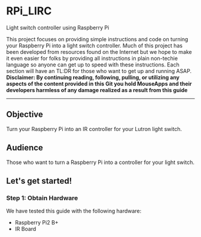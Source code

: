 # RPi_LIRC
Light switch controller using Raspberry Pi

This project focuses on providing simple instructions and code on turning your Raspberry Pi into a light switch controller. Much of this project has been developed from resources found on the Internet but we hope to make it even easier for folks by providing all instructions in plain non-techie language so anyone can get up to speed with these instructions. Each section will have an TL:DR for those who want to get up and running ASAP. <b> Disclaimer: By continuing reading, following, pulling, or utilizing any aspects of the content provided in this Git you hold MouseApps and their developers harmless of any damage realized as a result from this guide</b>

<hr>

<h2>Objective</h2>
Turn your Raspberry Pi into an IR controller for your Lutron light switch.

<h2>Audience</h2>
Those who want to turn a Raspberry Pi into a controller for your light switch.

<h2>Let's get started!</h2>

<h3>Step 1: Obtain Hardware</h3>
We have tested this guide with the following hardware:
<ul>
<li>Raspberry Pi2 B+</li>
<li>IR Board</li>
